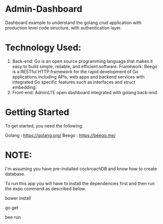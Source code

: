 # Admin-Dashboard
Dashboard example to understand the golang crud application with production level code structure, with authentication layer.

# Technology Used:
1) Back-end: Go is an open source programming language that makes it easy to build simple, reliable, and efficient software.
    Framework:  Beego is a RESTful HTTP framework for the rapid development of Go applications including APIs, web apps and backend services with integrated Go specific features such as interfaces and struct embedding.
2) Front-end: AdminLTE open dashboard integrated with golang back-end.

# Getting Started
To get started, you need the following:

Golang : https://golang.org/
Beego : https://beego.me/

# NOTE: 
I'm assuming you have pre-installed cockroachDB and know how to create database.

To run this app you will have to install the dependencies first and then run the expo command as described below.

bower install

go get

bee run


